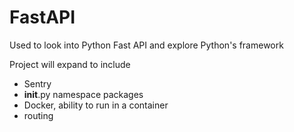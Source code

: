 # FastAPI
Used to look into Python Fast API and explore Python's framework

Project will expand to include

* Sentry
* __init__.py namespace packages
* Docker, ability to run in a container
* routing
